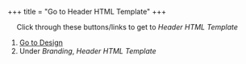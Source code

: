 +++
title = "Go to Header HTML Template"
+++

&emsp; Click through these buttons/links to get to *Header HTML Template*

1. [Go to Design](./to_design.md)
2. Under *Branding*, *Header HTML Template*
